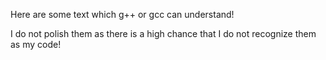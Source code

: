 Here are some text which g++ or gcc can understand! 

I do not polish them as there is a high chance that I do not recognize them as 
my code!
